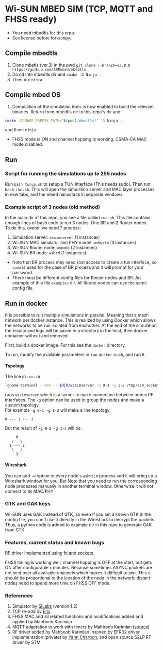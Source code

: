 # Wi-SUN MBED SIM (TCP, MQTT and FHSS ready)

* You need mbedtls for this repo.
* See license before fork/copy.

## Compile mbedtls

1) Clone mbetls (ver.3) in the pwd `git clone --branch=v3.0.0 https://github.com/ARMmbed/mbedtls`
2) Do cd into mbedtls dir and `cmake -G Ninja .`
3) Then do: `ninja`

## Compile mbed OS

1) Compilation of the simulation tools is now enabled to build the relevant binaries. Return from mbedtls dir to this repo's dir and:

```bash
cmake -DCMAKE_PREFIX_PATH="$(pwd)/mbedtls/" -G Ninja .
```

and then: `ninja`

* FHSS mode is ON and channel hopping is working. CSMA-CA MAC mode disabled.

## Run

### Script for running the simulations up to 255 nodes

Run `bash tunup.sh` to setup a TUN interface (This needs sudo). Then run `bash run.sh`. This will open the simulation server and MAC layer processes in new tabs, and the mbed nanostack in separate windows.

### Example script of 3 nodes (old method)

In the main dir of this repo, you see a file called `run.sh`. This file contains enough lines of bash code to run 3 nodes: One BR and 2 Router nodes.\
To do this, overall we need 7 process:

1) Simulation server: `wssimserver` (1 instances)
2) Wi-SUN MAC simulator and PHY model: `wshwsim` (3 instances)
3) Wi-SUN Router node: `wsnode` (2 instances)
4) Wi-SUN BR node: `wsbrd` (1 instances)

* Note that BR process may need root access to create a tun interface, so `sudo` is used for the case of BR process and it will prompt for your password.
* There must be different config files for Router nodes and BR. An example of this file `examples` dir. All Router nodes can use the same config file.

## Run in docker

It is possible to run multiple simulations in parallel. Meaning that a mesh network per docker instance. This is realized by using Docker which allows the networks to be run isolated from eachother. At the end of the simulation, the results and logs will be saved in a directory in the host, then docker container will exit and removed.

First, build a docker image. For this see the `docker` directory.

To run, modify the available parameters in `run_docker.bash`, and run it.


#### Topology

The line in `run.sh`

```bash
`gnome-terminal --tab -- $DIR/wssimserver -g 0-1 -g 1-2 /tmp/sim_socket --dump`
```

runs `wssimserver` which is a server to make connection between nodes RF interfaces. The `-g` option can be used to group the nodes and make a custom topology.\
For example `-g 0-1 -g 1-2` will make a line topology:

```text
0 --- 1 --- 2
```

But the result of `-g 0-2 -g 1-3` will be:

```text
     0
   /   \
  1 --- 2
   \   /
     3
```

#### Wireshark

You can add `-w` option to every node's `wshwsim` process and it will bring up a Wireshark window for you. But Note that you need to run the corresponding node processes manually in another terminal window. Otherwise it will not connect to its MAC/PHY.

### GTK and GAK keys

Wi-SUN uses GAK instead of GTK, so even if you set a known GTK in the config file, you can't use it directly in the Wireshark to decrypt the packets. Thus, a python code is added to example dir in this repo to generate GAK from GTK.

### Features, current status and known bugs

RF driver implemented using fd and sockets.

FHSS timing is working well, channel hopping is OFF at the start, but gets ON after configurable `x` minutes. Because sometimes ASYNC packets are not sent over all available channels which makes it difficult to join. This `x` should be proportional to the location of the node in the network: distant nodes need to spend more time on FHSS OFF mode.


### References

1. Simulator by [SiLabs](https://github.com/SiliconLabs/wisun-br-linux) (version 1.2)
2. TCP re-add by [Eric](https://github.com/ercclpn)
3. FHSS MAC and all related functions and modifications added and applied by Mahboob Karimian
4. MQTT adaptation to work with timers by Mahboob Karimian ([source](https://github.com/eclipse/paho.mqtt.embedded-c))
5. RF driver added by Mahboob Karimian inspired by EFR32 driver implementation (private) by [Yann Charbon](https://github.com/YannCharbon), and open source S2LP RF driver by STM

